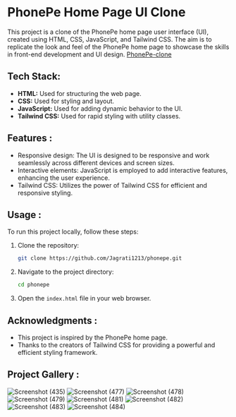 # PhonePe Home Page UI Clone
This project is a clone of the PhonePe home page user interface (UI), created using HTML, CSS, JavaScript, and Tailwind CSS. The aim is to replicate the look and feel of the PhonePe home page to showcase the skills in front-end development and UI design.
[PhonePe-clone](https://jagrati1213.github.io/phonepe/)

## Tech Stack:

- **HTML:** Used for structuring the web page.
- **CSS:** Used for styling and layout.
- **JavaScript:** Used for adding dynamic behavior to the UI.
- **Tailwind CSS:** Used for rapid styling with utility classes.

## Features :
- Responsive design: The UI is designed to be responsive and work seamlessly across different devices and screen sizes.
- Interactive elements: JavaScript is employed to add interactive features, enhancing the user experience.
- Tailwind CSS: Utilizes the power of Tailwind CSS for efficient and responsive styling.

## Usage :
To run this project locally, follow these steps:

1. Clone the repository:

   ```bash
   git clone https://github.com/Jagrati1213/phonepe.git
   ```

2. Navigate to the project directory:

   ```bash
   cd phonepe
   ```

3. Open the `index.html` file in your web browser.

## Acknowledgments :

- This project is inspired by the PhonePe home page.
- Thanks to the creators of Tailwind CSS for providing a powerful and efficient styling framework.

## Project Gallery :
![Screenshot (435)](https://user-images.githubusercontent.com/85276293/189270042-18704062-38e8-4acf-aac0-3b0ab9005a9f.png)
![Screenshot (477)](https://user-images.githubusercontent.com/85276293/194697770-6573fbc0-6348-4a15-9c14-9c744d777f93.png)
![Screenshot (478)](https://user-images.githubusercontent.com/85276293/194697789-8b83bc9c-a76a-4f2b-b2fb-9aafa880da50.png)
![Screenshot (479)](https://user-images.githubusercontent.com/85276293/194697815-623f0cd5-bbf0-4c2c-89d6-f46dfb56cec4.png)
![Screenshot (481)](https://user-images.githubusercontent.com/85276293/194697873-f42318db-5a66-48d0-a403-35a575d7c734.png)
![Screenshot (482)](https://user-images.githubusercontent.com/85276293/194697894-54351b95-e9ab-4321-80a8-baa4845510d7.png)
![Screenshot (483)](https://user-images.githubusercontent.com/85276293/194697916-4db52c36-a1b6-4e20-8394-8a05df77a97e.png)
![Screenshot (484)](https://user-images.githubusercontent.com/85276293/194697945-f93a6444-bafe-4277-8a46-592533e6db5c.png)





